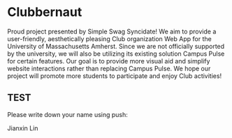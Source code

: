 # Clubbernaut
Proud project presented by Simple Swag Syncidate! We aim to provide a user-friendly, aesthetically pleasing Club organization Web App for the University of Massachusetts Amherst. Since we are not officially supported by the university, we will also be utilizing its existing solution Campus Pulse for certain features. Our goal is to provide more visual aid and simplify website interactions rather than replacing Campus Pulse. We hope our project will promote more students to participate and enjoy Club activities!


## TEST

Please write down your name using push:

Jianxin Lin
